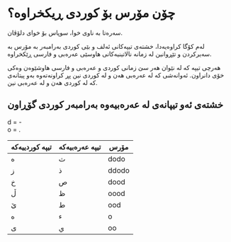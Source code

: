 # چۆن مۆرس بۆ کوردی ڕیکخراوە؟
سەرەتا بە ناوی خوا، سوپاس بۆ خوای دلۆڤان.

لەم کۆگا کراوەیەدا، خشتەی تیپەکانی ئەلف و بێی کوردی بەرامبەر بە مۆرس بە سەیرکردن و تێڕوانین لە زمانە نالاتینیەکانی هاوسێی عەرەبی و فارسی ڕێکخراوە.

هەرچی تیپە کە لە نێوان هەر سێ زمانی کوردی و عەرەبی و فارسی هاوشێوەن وەکی خۆی دانراون. ئەوانەشی کە لە عەرەبی هەن و لە کوردی نین پڕ کراونەتەوە بەو پیتانەی کە لە کوردی هەن و لە عەرەبی نین.
## خشتەی ئەو تیپانەی لە عەرەبیەوە بەرامبەر کوردی گۆڕاون

d = -  
o = .

| تیپە کوردییەکە |  تیپە عەرەبیەکە|مۆرس
|--|--| --|
| ه | ث | dodo
| ز| ذ |ddodo
| خ | ص |dood
| ڵ | ظ |oood
| ێ | ط |ood
| ە | ء |o
| ی | ي |oo
